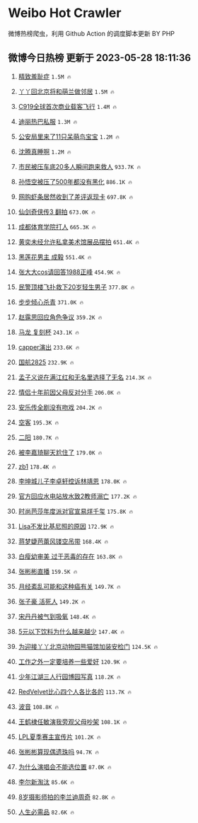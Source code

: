 # Weibo Hot Crawler 



微博热榜爬虫，利用 Github Action 的调度脚本更新 BY PHP 


## 微博今日热榜 更新于 2023-05-28 18:11:36 
1. [精致羞耻症](https://s.weibo.com/weibo?q=%23%E7%B2%BE%E8%87%B4%E7%BE%9E%E8%80%BB%E7%97%87%23&t=31&band_rank=1&Refer=top) `1.5M 🔥` 

1. [丫丫回北京将和萌兰做邻居](https://s.weibo.com/weibo?q=%23%E4%B8%AB%E4%B8%AB%E5%9B%9E%E5%8C%97%E4%BA%AC%E5%B0%86%E5%92%8C%E8%90%8C%E5%85%B0%E5%81%9A%E9%82%BB%E5%B1%85%23&t=31&band_rank=2&Refer=top) `1.5M 🔥` 

1. [C919全球首次商业载客飞行](https://s.weibo.com/weibo?q=%23C919%E5%85%A8%E7%90%83%E9%A6%96%E6%AC%A1%E5%95%86%E4%B8%9A%E8%BD%BD%E5%AE%A2%E9%A3%9E%E8%A1%8C%23&t=31&band_rank=3&Refer=top) `1.4M 🔥` 

1. [迪丽热巴私服](https://s.weibo.com/weibo?q=%E8%BF%AA%E4%B8%BD%E7%83%AD%E5%B7%B4%E7%A7%81%E6%9C%8D&t=31&band_rank=4&Refer=top) `1.3M 🔥` 

1. [公安局里来了11只呆萌鸟宝宝](https://s.weibo.com/weibo?q=%23%E5%85%AC%E5%AE%89%E5%B1%80%E9%87%8C%E6%9D%A5%E4%BA%8611%E5%8F%AA%E5%91%86%E8%90%8C%E9%B8%9F%E5%AE%9D%E5%AE%9D%23&t=31&band_rank=5&Refer=top) `1.2M 🔥` 

1. [沈腾真睡啊](https://s.weibo.com/weibo?q=%23%E6%B2%88%E8%85%BE%E7%9C%9F%E7%9D%A1%E5%95%8A%23&t=31&band_rank=6&Refer=top) `1.2M 🔥` 

1. [市民被压车底20多人瞬间跑来救人](https://s.weibo.com/weibo?q=%23%E5%B8%82%E6%B0%91%E8%A2%AB%E5%8E%8B%E8%BD%A6%E5%BA%9520%E5%A4%9A%E4%BA%BA%E7%9E%AC%E9%97%B4%E8%B7%91%E6%9D%A5%E6%95%91%E4%BA%BA%23&t=31&band_rank=7&Refer=top) `933.7K 🔥` 

1. [孙悟空被压了500年都没有黑化](https://s.weibo.com/weibo?q=%23%E5%AD%99%E6%82%9F%E7%A9%BA%E8%A2%AB%E5%8E%8B%E4%BA%86500%E5%B9%B4%E9%83%BD%E6%B2%A1%E6%9C%89%E9%BB%91%E5%8C%96%23&t=31&band_rank=8&Refer=top) `886.1K 🔥` 

1. [网购虾条居然收到了差评返现卡](https://s.weibo.com/weibo?q=%23%E7%BD%91%E8%B4%AD%E8%99%BE%E6%9D%A1%E5%B1%85%E7%84%B6%E6%94%B6%E5%88%B0%E4%BA%86%E5%B7%AE%E8%AF%84%E8%BF%94%E7%8E%B0%E5%8D%A1%23&t=31&band_rank=9&Refer=top) `697.8K 🔥` 

1. [仙剑奇侠传3 翻拍](https://s.weibo.com/weibo?q=%E4%BB%99%E5%89%91%E5%A5%87%E4%BE%A0%E4%BC%A03%20%E7%BF%BB%E6%8B%8D&t=31&band_rank=10&Refer=top) `673.0K 🔥` 

1. [成都体育学院打人](https://s.weibo.com/weibo?q=%23%E6%88%90%E9%83%BD%E4%BD%93%E8%82%B2%E5%AD%A6%E9%99%A2%E6%89%93%E4%BA%BA%23&t=31&band_rank=11&Refer=top) `665.3K 🔥` 

1. [黄奕未经允许私拿美术馆展品摆拍](https://s.weibo.com/weibo?q=%23%E9%BB%84%E5%A5%95%E6%9C%AA%E7%BB%8F%E5%85%81%E8%AE%B8%E7%A7%81%E6%8B%BF%E7%BE%8E%E6%9C%AF%E9%A6%86%E5%B1%95%E5%93%81%E6%91%86%E6%8B%8D%23&t=31&band_rank=12&Refer=top) `651.4K 🔥` 

1. [黑莲花男主 成毅](https://s.weibo.com/weibo?q=%E9%BB%91%E8%8E%B2%E8%8A%B1%E7%94%B7%E4%B8%BB%20%E6%88%90%E6%AF%85&t=31&band_rank=13&Refer=top) `551.4K 🔥` 

1. [张大大cos请回答1988正峰](https://s.weibo.com/weibo?q=%23%E5%BC%A0%E5%A4%A7%E5%A4%A7cos%E8%AF%B7%E5%9B%9E%E7%AD%941988%E6%AD%A3%E5%B3%B0%23&t=31&band_rank=14&Refer=top) `454.9K 🔥` 

1. [民警顶楼飞扑救下20岁轻生男子](https://s.weibo.com/weibo?q=%23%E6%B0%91%E8%AD%A6%E9%A1%B6%E6%A5%BC%E9%A3%9E%E6%89%91%E6%95%91%E4%B8%8B20%E5%B2%81%E8%BD%BB%E7%94%9F%E7%94%B7%E5%AD%90%23&t=31&band_rank=15&Refer=top) `377.8K 🔥` 

1. [步步倾心杀青](https://s.weibo.com/weibo?q=%23%E6%AD%A5%E6%AD%A5%E5%80%BE%E5%BF%83%E6%9D%80%E9%9D%92%23&t=31&band_rank=16&Refer=top) `371.0K 🔥` 

1. [赵露思回应角色争议](https://s.weibo.com/weibo?q=%23%E8%B5%B5%E9%9C%B2%E6%80%9D%E5%9B%9E%E5%BA%94%E8%A7%92%E8%89%B2%E4%BA%89%E8%AE%AE%23&t=31&band_rank=17&Refer=top) `359.2K 🔥` 

1. [马龙 复刻杯](https://s.weibo.com/weibo?q=%E9%A9%AC%E9%BE%99%20%E5%A4%8D%E5%88%BB%E6%9D%AF&t=31&band_rank=18&Refer=top) `243.1K 🔥` 

1. [capper演出](https://s.weibo.com/weibo?q=capper%E6%BC%94%E5%87%BA&t=31&band_rank=19&Refer=top) `233.6K 🔥` 

1. [国航2825](https://s.weibo.com/weibo?q=%E5%9B%BD%E8%88%AA2825&t=31&band_rank=20&Refer=top) `232.9K 🔥` 

1. [孟子义说在满江红和无名里选择了无名](https://s.weibo.com/weibo?q=%23%E5%AD%9F%E5%AD%90%E4%B9%89%E8%AF%B4%E5%9C%A8%E6%BB%A1%E6%B1%9F%E7%BA%A2%E5%92%8C%E6%97%A0%E5%90%8D%E9%87%8C%E9%80%89%E6%8B%A9%E4%BA%86%E6%97%A0%E5%90%8D%23&t=31&band_rank=21&Refer=top) `214.3K 🔥` 

1. [情侣十年前因父母反对分手](https://s.weibo.com/weibo?q=%23%E6%83%85%E4%BE%A3%E5%8D%81%E5%B9%B4%E5%89%8D%E5%9B%A0%E7%88%B6%E6%AF%8D%E5%8F%8D%E5%AF%B9%E5%88%86%E6%89%8B%23&t=31&band_rank=22&Refer=top) `206.0K 🔥` 

1. [安乐传全剧没有吻戏](https://s.weibo.com/weibo?q=%23%E5%AE%89%E4%B9%90%E4%BC%A0%E5%85%A8%E5%89%A7%E6%B2%A1%E6%9C%89%E5%90%BB%E6%88%8F%23&t=31&band_rank=23&Refer=top) `204.2K 🔥` 

1. [空客](https://s.weibo.com/weibo?q=%E7%A9%BA%E5%AE%A2&t=31&band_rank=24&Refer=top) `195.3K 🔥` 

1. [二阳](https://s.weibo.com/weibo?q=%E4%BA%8C%E9%98%B3&t=31&band_rank=25&Refer=top) `180.7K 🔥` 

1. [被李嘉琦聊天尬住了](https://s.weibo.com/weibo?q=%23%E8%A2%AB%E6%9D%8E%E5%98%89%E7%90%A6%E8%81%8A%E5%A4%A9%E5%B0%AC%E4%BD%8F%E4%BA%86%23&t=31&band_rank=26&Refer=top) `179.0K 🔥` 

1. [zb1](https://s.weibo.com/weibo?q=zb1&t=31&band_rank=27&Refer=top) `178.4K 🔥` 

1. [李坤城儿子李卓轩控诉林靖恩](https://s.weibo.com/weibo?q=%23%E6%9D%8E%E5%9D%A4%E5%9F%8E%E5%84%BF%E5%AD%90%E6%9D%8E%E5%8D%93%E8%BD%A9%E6%8E%A7%E8%AF%89%E6%9E%97%E9%9D%96%E6%81%A9%23&t=31&band_rank=28&Refer=top) `178.0K 🔥` 

1. [官方回应水电站放水致2教师溺亡](https://s.weibo.com/weibo?q=%23%E5%AE%98%E6%96%B9%E5%9B%9E%E5%BA%94%E6%B0%B4%E7%94%B5%E7%AB%99%E6%94%BE%E6%B0%B4%E8%87%B42%E6%95%99%E5%B8%88%E6%BA%BA%E4%BA%A1%23&t=31&band_rank=29&Refer=top) `177.2K 🔥` 

1. [时尚芭莎年度派对官宣易烊千玺](https://s.weibo.com/weibo?q=%23%E6%97%B6%E5%B0%9A%E8%8A%AD%E8%8E%8E%E5%B9%B4%E5%BA%A6%E6%B4%BE%E5%AF%B9%E5%AE%98%E5%AE%A3%E6%98%93%E7%83%8A%E5%8D%83%E7%8E%BA%23&t=31&band_rank=30&Refer=top) `175.8K 🔥` 

1. [Lisa不发比基尼照的原因](https://s.weibo.com/weibo?q=%23Lisa%E4%B8%8D%E5%8F%91%E6%AF%94%E5%9F%BA%E5%B0%BC%E7%85%A7%E7%9A%84%E5%8E%9F%E5%9B%A0%23&t=31&band_rank=31&Refer=top) `172.9K 🔥` 

1. [蒋梦婕芭蕾风镂空吊带](https://s.weibo.com/weibo?q=%23%E8%92%8B%E6%A2%A6%E5%A9%95%E8%8A%AD%E8%95%BE%E9%A3%8E%E9%95%82%E7%A9%BA%E5%90%8A%E5%B8%A6%23&t=31&band_rank=32&Refer=top) `168.4K 🔥` 

1. [白瘦幼审美 过于恶毒的存在](https://s.weibo.com/weibo?q=%E7%99%BD%E7%98%A6%E5%B9%BC%E5%AE%A1%E7%BE%8E%20%E8%BF%87%E4%BA%8E%E6%81%B6%E6%AF%92%E7%9A%84%E5%AD%98%E5%9C%A8&t=31&band_rank=33&Refer=top) `163.8K 🔥` 

1. [张彬彬直播](https://s.weibo.com/weibo?q=%E5%BC%A0%E5%BD%AC%E5%BD%AC%E7%9B%B4%E6%92%AD&t=31&band_rank=34&Refer=top) `159.5K 🔥` 

1. [月经紊乱可能和这种癌有关](https://s.weibo.com/weibo?q=%23%E6%9C%88%E7%BB%8F%E7%B4%8A%E4%B9%B1%E5%8F%AF%E8%83%BD%E5%92%8C%E8%BF%99%E7%A7%8D%E7%99%8C%E6%9C%89%E5%85%B3%23&t=31&band_rank=35&Refer=top) `149.7K 🔥` 

1. [张子豪 活死人](https://s.weibo.com/weibo?q=%E5%BC%A0%E5%AD%90%E8%B1%AA%20%E6%B4%BB%E6%AD%BB%E4%BA%BA&t=31&band_rank=36&Refer=top) `149.2K 🔥` 

1. [宋丹丹被气到吸氧](https://s.weibo.com/weibo?q=%23%E5%AE%8B%E4%B8%B9%E4%B8%B9%E8%A2%AB%E6%B0%94%E5%88%B0%E5%90%B8%E6%B0%A7%23&t=31&band_rank=37&Refer=top) `148.4K 🔥` 

1. [5元以下饮料为什么越来越少](https://s.weibo.com/weibo?q=%235%E5%85%83%E4%BB%A5%E4%B8%8B%E9%A5%AE%E6%96%99%E4%B8%BA%E4%BB%80%E4%B9%88%E8%B6%8A%E6%9D%A5%E8%B6%8A%E5%B0%91%23&t=31&band_rank=38&Refer=top) `147.4K 🔥` 

1. [为迎接丫丫北京动物园熊猫馆加装安检门](https://s.weibo.com/weibo?q=%23%E4%B8%BA%E8%BF%8E%E6%8E%A5%E4%B8%AB%E4%B8%AB%E5%8C%97%E4%BA%AC%E5%8A%A8%E7%89%A9%E5%9B%AD%E7%86%8A%E7%8C%AB%E9%A6%86%E5%8A%A0%E8%A3%85%E5%AE%89%E6%A3%80%E9%97%A8%23&t=31&band_rank=39&Refer=top) `124.5K 🔥` 

1. [工作之外一定要培养一些爱好](https://s.weibo.com/weibo?q=%E5%B7%A5%E4%BD%9C%E4%B9%8B%E5%A4%96%E4%B8%80%E5%AE%9A%E8%A6%81%E5%9F%B9%E5%85%BB%E4%B8%80%E4%BA%9B%E7%88%B1%E5%A5%BD&t=31&band_rank=40&Refer=top) `120.9K 🔥` 

1. [少年江湖三人行园博园写真](https://s.weibo.com/weibo?q=%23%E5%B0%91%E5%B9%B4%E6%B1%9F%E6%B9%96%E4%B8%89%E4%BA%BA%E8%A1%8C%E5%9B%AD%E5%8D%9A%E5%9B%AD%E5%86%99%E7%9C%9F%23&t=31&band_rank=41&Refer=top) `118.2K 🔥` 

1. [RedVelvet比心四个人各比各的](https://s.weibo.com/weibo?q=%23RedVelvet%E6%AF%94%E5%BF%83%E5%9B%9B%E4%B8%AA%E4%BA%BA%E5%90%84%E6%AF%94%E5%90%84%E7%9A%84%23&t=31&band_rank=42&Refer=top) `113.7K 🔥` 

1. [波音](https://s.weibo.com/weibo?q=%E6%B3%A2%E9%9F%B3&t=31&band_rank=43&Refer=top) `108.8K 🔥` 

1. [王鹤棣任敏演我旁观父母吵架](https://s.weibo.com/weibo?q=%23%E7%8E%8B%E9%B9%A4%E6%A3%A3%E4%BB%BB%E6%95%8F%E6%BC%94%E6%88%91%E6%97%81%E8%A7%82%E7%88%B6%E6%AF%8D%E5%90%B5%E6%9E%B6%23&t=31&band_rank=44&Refer=top) `108.1K 🔥` 

1. [LPL夏季赛主宣传片](https://s.weibo.com/weibo?q=%23LPL%E5%A4%8F%E5%AD%A3%E8%B5%9B%E4%B8%BB%E5%AE%A3%E4%BC%A0%E7%89%87%23&t=31&band_rank=45&Refer=top) `101.2K 🔥` 

1. [张彬彬算现偶遗珠吗](https://s.weibo.com/weibo?q=%23%E5%BC%A0%E5%BD%AC%E5%BD%AC%E7%AE%97%E7%8E%B0%E5%81%B6%E9%81%97%E7%8F%A0%E5%90%97%23&t=31&band_rank=46&Refer=top) `94.7K 🔥` 

1. [为什么演唱会不能选位置](https://s.weibo.com/weibo?q=%23%E4%B8%BA%E4%BB%80%E4%B9%88%E6%BC%94%E5%94%B1%E4%BC%9A%E4%B8%8D%E8%83%BD%E9%80%89%E4%BD%8D%E7%BD%AE%23&t=31&band_rank=47&Refer=top) `87.0K 🔥` 

1. [李尔新淘汰](https://s.weibo.com/weibo?q=%23%E6%9D%8E%E5%B0%94%E6%96%B0%E6%B7%98%E6%B1%B0%23&t=31&band_rank=48&Refer=top) `85.6K 🔥` 

1. [8岁摄影师拍的李兰迪周奇](https://s.weibo.com/weibo?q=%238%E5%B2%81%E6%91%84%E5%BD%B1%E5%B8%88%E6%8B%8D%E7%9A%84%E6%9D%8E%E5%85%B0%E8%BF%AA%E5%91%A8%E5%A5%87%23&t=31&band_rank=49&Refer=top) `82.8K 🔥` 

1. [人生必需品](https://s.weibo.com/weibo?q=%E4%BA%BA%E7%94%9F%E5%BF%85%E9%9C%80%E5%93%81&t=31&band_rank=50&Refer=top) `82.6K 🔥` 

